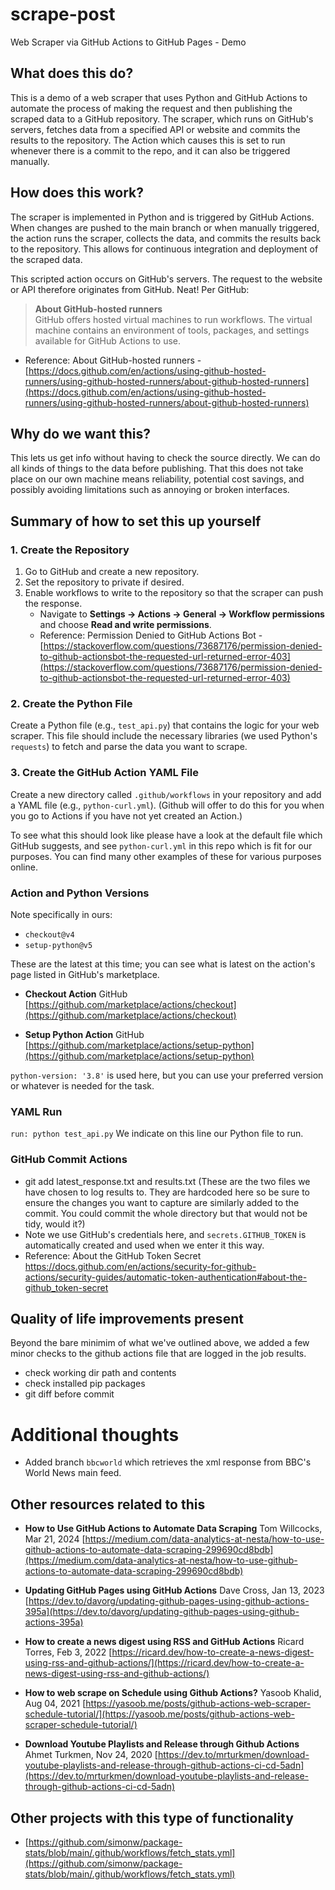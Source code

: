 # scrape-post
Web Scraper via GitHub Actions to GitHub Pages - Demo

## What does this do?
This is a demo of a web scraper that uses Python and GitHub Actions to automate the process of making the request and then publishing the scraped data to a GitHub repository. The scraper, which runs on GitHub's servers, fetches data from a specified API or website and commits the results to the repository.
The Action which causes this is set to run whenever there is a commit to the repo, and it can also be triggered manually.

## How does this work?
The scraper is implemented in Python and is triggered by GitHub Actions. When changes are pushed to the main branch or when manually triggered, the action runs the scraper, collects the data, and commits the results back to the repository. This allows for continuous integration and deployment of the scraped data.

This scripted action occurs on GitHub's servers. The request to the website or API therefore originates from GitHub. Neat! Per GitHub:

> **About GitHub-hosted runners**  
> GitHub offers hosted virtual machines to run workflows. The virtual machine contains an environment of tools, packages, and settings available for GitHub Actions to use.

- Reference: About GitHub-hosted runners - [https://docs.github.com/en/actions/using-github-hosted-runners/using-github-hosted-runners/about-github-hosted-runners](https://docs.github.com/en/actions/using-github-hosted-runners/using-github-hosted-runners/about-github-hosted-runners) 

## Why do we want this?
This lets us get info without having to check the source directly. We can do all kinds of things to the data before publishing. That this does not take place on our own machine means reliability, potential cost savings, and possibly avoiding limitations such as annoying or broken interfaces.

## Summary of how to set this up yourself

### 1. Create the Repository
1. Go to GitHub and create a new repository.
2. Set the repository to private if desired.
3. Enable workflows to write to the repository so that the scraper can push the response. 
   - Navigate to **Settings -> Actions -> General -> Workflow permissions** and choose **Read and write permissions**.
   - Reference: Permission Denied to GitHub Actions Bot - [https://stackoverflow.com/questions/73687176/permission-denied-to-github-actionsbot-the-requested-url-returned-error-403](https://stackoverflow.com/questions/73687176/permission-denied-to-github-actionsbot-the-requested-url-returned-error-403)

### 2. Create the Python File
Create a Python file (e.g., `test_api.py`) that contains the logic for your web scraper. This file should include the necessary libraries (we used Python's `requests`) to fetch and parse the data you want to scrape.

### 3. Create the GitHub Action YAML File
Create a new directory called `.github/workflows` in your repository and add a YAML file (e.g., `python-curl.yml`).
(Github will offer to do this for you when you go to Actions if you have not yet created an Action.)

To see what this should look like please have a look at the default file which GitHub suggests, and see `python-curl.yml` in this repo which is fit for our purposes. You can find many other examples of these for various purposes online.

### Action and Python Versions
Note specifically in ours:
- `checkout@v4`
- `setup-python@v5`

These are the latest at this time; you can see what is latest on the action's page listed in GitHub's marketplace.
* **Checkout Action**
GitHub
[https://github.com/marketplace/actions/checkout](https://github.com/marketplace/actions/checkout)

* **Setup Python Action**
GitHub
[https://github.com/marketplace/actions/setup-python](https://github.com/marketplace/actions/setup-python)

`python-version: '3.8'` is used here, but you can use your preferred version or whatever is needed for the task.

### YAML Run
`run: python test_api.py`
We indicate on this line our Python file to run.

### GitHub Commit Actions
- git add latest_response.txt and results.txt (These are the two files we have chosen to log results to. They are hardcoded here so be sure to ensure the changes you want to capture are similarly added to the commit. You could commit the whole directory but that would not be tidy, would it?)
- Note we use GitHub's credentials here, and `secrets.GITHUB_TOKEN` is automatically created and used when we enter it this way.
- Reference: About the GitHub Token Secret https://docs.github.com/en/actions/security-for-github-actions/security-guides/automatic-token-authentication#about-the-github_token-secret

## Quality of life improvements present
Beyond the bare minimim of what we've outlined above, we added a few minor checks to the github actions file that are logged in the job results.
- check working dir path and contents
- check installed pip packages
- git diff before commit

# Additional thoughts

- Added branch `bbcworld` which retrieves the xml response from BBC's World News main feed.

## Other resources related to this
* **How to Use GitHub Actions to Automate Data Scraping**
Tom Willcocks, Mar 21, 2024
[https://medium.com/data-analytics-at-nesta/how-to-use-github-actions-to-automate-data-scraping-299690cd8bdb](https://medium.com/data-analytics-at-nesta/how-to-use-github-actions-to-automate-data-scraping-299690cd8bdb)

* **Updating GitHub Pages using GitHub Actions**
Dave Cross, Jan 13, 2023
[https://dev.to/davorg/updating-github-pages-using-github-actions-395a](https://dev.to/davorg/updating-github-pages-using-github-actions-395a)

* **How to create a news digest using RSS and GitHub Actions**
Ricard Torres, Feb 3, 2022
[https://ricard.dev/how-to-create-a-news-digest-using-rss-and-github-actions/](https://ricard.dev/how-to-create-a-news-digest-using-rss-and-github-actions/)

* **How to web scrape on Schedule using Github Actions?**
Yasoob Khalid, Aug 04, 2021
[https://yasoob.me/posts/github-actions-web-scraper-schedule-tutorial/](https://yasoob.me/posts/github-actions-web-scraper-schedule-tutorial/)

* **Download Youtube Playlists and Release through Github Actions**
Ahmet Turkmen, Nov 24, 2020
[https://dev.to/mrturkmen/download-youtube-playlists-and-release-through-github-actions-ci-cd-5adn](https://dev.to/mrturkmen/download-youtube-playlists-and-release-through-github-actions-ci-cd-5adn)


## Other projects with this type of functionality
 - [https://github.com/simonw/package-stats/blob/main/.github/workflows/fetch_stats.yml](https://github.com/simonw/package-stats/blob/main/.github/workflows/fetch_stats.yml)
